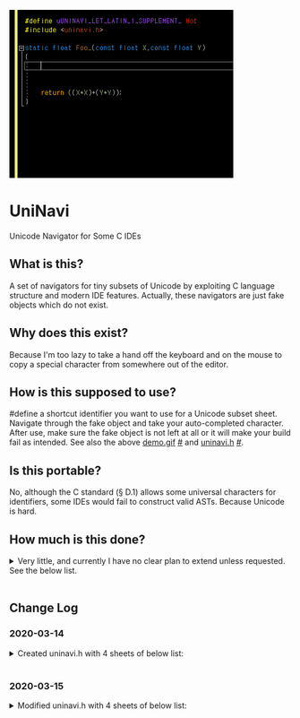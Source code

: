 ﻿![Demo](./demo.gif)

# UniNavi

Unicode Navigator for Some C IDEs

## What is this?

A set of navigators for tiny subsets of Unicode by exploiting C language structure and modern IDE features. Actually, these navigators are just fake objects which do not exist.

## Why does this exist?

Because I'm too lazy to take a hand off the keyboard and on the mouse to copy a special character from somewhere out of the editor.

## How is this supposed to use?

#define a shortcut identifier you want to use for a Unicode subset sheet. Navigate through the fake object and take your auto-completed character. After use, make sure the fake object is not left at all or it will make your build fail as intended. See also the above [demo.gif](./demo.gif) [#](http://github.com/dlOuOlb/UniNavi/blob/master/demo.gif) and [uninavi.h](./uninavi.h) [#](http://github.com/dlOuOlb/UniNavi/blob/master/uninavi.h).

## Is this portable?

No, although the C standard (§ D.1) allows some universal characters for identifiers, some IDEs would fail to construct valid ASTs. Because Unicode is hard.

## How much is this done?

<details><summary>Very little, and currently I have no clear plan to extend unless requested. See the below list.</summary>

- \[U+00A0-00FF\] Latin-1 Supplement [#](http://github.com/dlOuOlb/UniNavi/blob/master/Sheets/U%2B00A0-00FF%20Latin-1%20Supplement.h)
- \[U+0370-03FF\] Greek and Coptic [#](http://github.com/dlOuOlb/UniNavi/blob/master/Sheets/U%2B0370-03FF%20Greek%20and%20Coptic.h)
- \[U+2070-209F\] Superscripts and Subscripts [#](http://github.com/dlOuOlb/UniNavi/blob/master/Sheets/U%2B2070-209F%20Superscripts%20and%20Subscripts.h)
- \[U+20A0-20CF\] Currency Symbols [#](http://github.com/dlOuOlb/UniNavi/blob/master/Sheets/U%2B20A0-20CF%20Currency%20Symbols.h)
- \[U+2150-218F\] Number Forms [#](http://github.com/dlOuOlb/UniNavi/blob/master/Sheets/U%2B2150-218F%20Number%20Forms.h)
- \[U+2460-24FF\] Enclosed Alphanumerics [#](http://github.com/dlOuOlb/UniNavi/blob/master/Sheets/U%2B2460-24FF%20Enclosed%20Alphanumerics.h)
- \[U+2500-257F\] Box Drawing [#](http://github.com/dlOuOlb/UniNavi/blob/master/Sheets/U%2B2500-257F%20Box%20Drawing.h)
- \[U+2600-26FF\] Miscellaneous Symbols [#](http://github.com/dlOuOlb/UniNavi/blob/master/Sheets/U%2B2600-26FF%20Miscellaneous%20Symbols.h)

</details><br />

## Change Log

### 2020-03-14

<details><summary>Created uninavi.h with 4 sheets of below list:</summary>

- U+00A0-00FF Latin-1 Supplement.h
- U+0370-03FF Greek and Coptic.h
- U+2070-209F Superscripts and Subscripts.h
- U+2500-257F Box Drawing.h

</details><br />

### 2020-03-15

<details><summary>Modified uninavi.h with 4 sheets of below list:</summary>

- U+20A0-20CF Currency Symbols.h
- U+2150-218F Number Forms.h
- U+2460-24FF Enclosed Alphanumerics.h
- U+2600-26FF Miscellaneous Symbols.h

</details><br />
